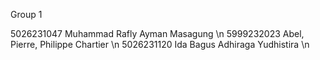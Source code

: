 Group 1

5026231047 Muhammad Rafly Ayman Masagung \n
5999232023 Abel, Pierre, Philippe Chartier \n
5026231120 Ida Bagus Adhiraga Yudhistira \n
